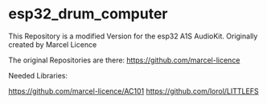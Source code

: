 # esp32_drum_computer
This Repository is a modified Version for the esp32 A1S AudioKit. Originally created by Marcel Licence

The original Repositories are there: https://github.com/marcel-licence

Needed Libraries:

https://github.com/marcel-licence/AC101
https://github.com/lorol/LITTLEFS

